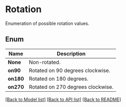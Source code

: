 ﻿
# Rotation
Enumeration of possible rotation values.

## Enum
 Name | Description
------------ | ------------
**None** | Non-rotated.
**on90** | Rotated on 90 degrees clockwise.
**on180** | Rotated on 180 degrees.
**on270** | Rotated on 270 degrees clockwise.


[[Back to Model list]](../../README.md#documentation-for-models) [[Back to API list]](../../README.md#documentation-for-api-endpoints) [[Back to README]](../../README.md)


